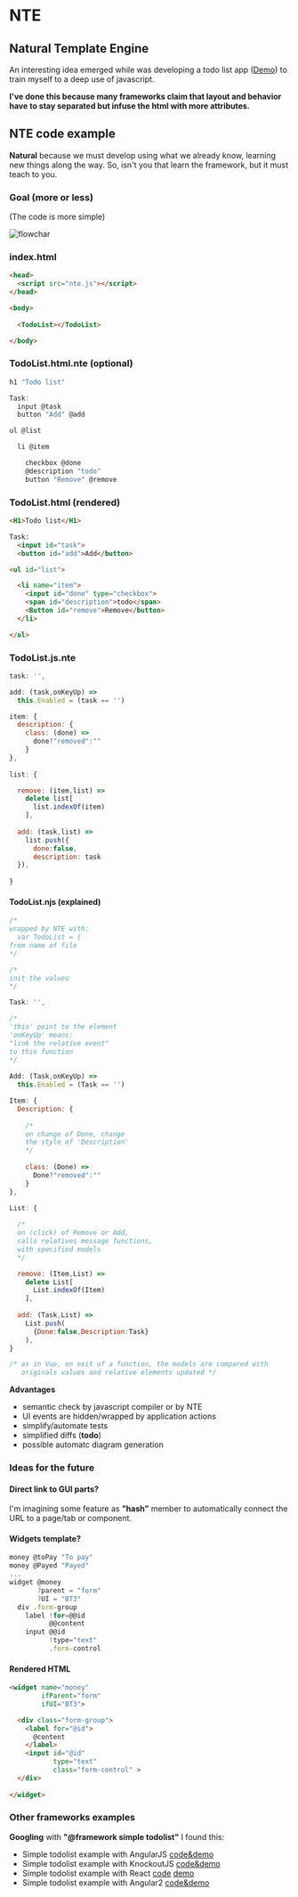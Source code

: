 # NTE
## Natural Template Engine

An interesting idea emerged while was developing a todo list app ([Demo](https://zonafets.github.io/NTE/src/TodoListExample/todoapp.html)) to train myself to a deep use of javascript.

**I've done this because many frameworks claim that layout and behavior have to stay separated but infuse the html with more attributes.**

## NTE code example

**Natural** because we must develop using what we already know, learning new things along the way. So, isn't you that learn the framework, but it must teach to you.

### Goal (more or less)

(The code is more simple)

![flowchar](imgs/TodoListWidget.png)

### index.html

```html
<head>
  <script src="nte.js"></script>
</head>

<body>
    
  <TodoList></TodoList>

</body>
```

### TodoList.html.nte (optional)

```js
h1 "Todo list" 

Task:
  input @task 
  button "Add" @add

ul @list

  li @item

    checkbox @done 
    @description "todo"
    button "Remove" @remove
```

### TodoList.html (rendered)

```html
<H1>Todo list</H1>

Task:
  <input id="task"> 
  <button id="add">Add</button>

<ul id="list">

  <li name="item">
    <input id="done" type="checkbox">
    <span id="description">todo</span>
    <Button id="remove">Remove</button>
  </li>

</ul>
```

### TodoList.js.nte
```javascript
task: '',

add: (task,onKeyUp) => 
  this.Enabled = (task == '')

item: {
  description: {
    class: (done) => 
      done?"removed":""
    }
},
	
list: {

  remove: (item,list) => 
    delete list[
      list.indexOf(item)
    ],
    
  add: (task,list) => 
    list.push({
      done:false,
      description: task
  }),
    
}
```

#### TodoList.njs (explained)
```javascript
/* 
wrapped by NTE with:
  var TodoList = {
from name of file
*/

/* 
init the values
*/

Task: '',

/* 
'this' point to the element
'onKeyUp' means: 
"link the relative event" 
to this function 
*/
   
Add: (Task,onKeyUp) => 
  this.Enabled = (Task == '')

Item: {
  Description: {
  
    /* 
    on change of Done, change
    the style of 'Description' 
    */
    
    class: (Done) => 
      Done?"removed":""
    }
},
	
List: {

  /* 
  on (click) of Remove or Add,
  calls relatives message functions, 
  with specified models 
  */

  remove: (Item,List) => 
    delete List[
      List.indexOf(Item)
    ],
    
  add: (Task,List) => 
    List.push(
      {Done:false,Description:Task}
    ),
}

/* as in Vue, on exit of a function, the models are compared with
   originals values and relative elements updated */
```

**Advantages**

- semantic check by javascript compiler or by NTE
- UI events are hidden/wrapped by application actions
- simplify/automate tests 
- simplified diffs (**todo**)
- possible automatc diagram generation

### Ideas for the future

#### Direct link to GUI parts?

I'm imagining some feature as **"hash"** member to automatically connect the URL to a page/tab or component.

#### Widgets template?

```javascript
money @toPay "To pay"
money @Payed "Payed"
...
widget @money
       ?parent = "form"
       ?UI = "BT3"
  div .form-group
    label !for=@@id
          @@content
    input @@id
          !type="text"
          .form-control
```

#### Rendered HTML
```html
<widget name="money" 
        ifParent="form" 
        ifUI="BT3">

  <div class="form-group">
    <label for="@id">
      @content
    </label>
    <input id="@id"
           type="text"
           class="form-control" >
  </div>
  
</widget>
```

### Other frameworks examples
**Googling** with **"@framework simple todolist"** I found this:

- Simple todolist example with AngularJS [code&demo](http://embed.plnkr.co/ZiVJbCeX4GDgC1kMjnUB/)
- Simple todolist example with KnockoutJS [code&demo](http://jsfiddle.net/icoxfog417/sujqa/)
- Simple todolist example with React [code](https://github.com/christiannwamba/scotch-react-todo/blob/master/src/index.jsx) [demo](https://codepen.io/codebeast/full/PzVyRm)
- Simple todolist example with Angular2 [code&demo](http://embed.plnkr.co/ZiVJbCeX4GDgC1kMjnUB/)
